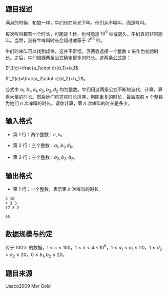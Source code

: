 ## 题目描述
满月的时候，和狼一样，牛们也在月光下叫。他们从不嚎叫，而是哞叫。

每次哞叫都有一个时长，可能是 $1$ 秒，也可能是 $10^9$ 秒或更久，牛们真的非常能叫。当然，没有牛哞叫时长会超过或等于 $2^63$ 秒。

牛们的哞叫可以找到规律，这并不奇怪。贝茜会选择一个整数 $c$ 来作为初始时长。之后，牛们根据两条公式确定更多的时长。这两条公式是：

$f_1(c)=\frac{a_1\cdot c}{d_1}+b_1$

$f_2(c)=\frac{a_2\cdot c}{d_2}+b_2$。

公式中 $a_1,b_1,d_1,a_2,b_2,d_2$ 均为整数。牛们用这两条公式不断地迭代、计算，算得大量的时长。然后她们将这些时长排序，剔除重复的时长，最后取前 $n$ 个整数为她们 $n$ 次哞叫的时长。请你计算，第 $n$ 次哞叫的时长是多少。

## 输入格式
* 第 $1$ 行：两个整数：$c,n$。

* 第 $2$ 行：三个整数：$a_1,b_1,d_1$。

* 第 $3$ 行：三个整数：$a_2,b_2,d_2$。

## 输出格式
* 第 $1$ 行：一个整数，表示第 $n$ 次哞叫的时长。
```input1
3 10 
4 3 3 
17 8 2 
```
```output1
65 
```
## 数据规模与约定
对于 $100\%$ 的数据，$1 \le c \le 100$，$1 < n < 4\times 10^6$，$1 \le d_1 < a_1 \le 20$，$1 \le d_2 < a_2 \le 20$，$0 \le b_1,b_2 \le 20$。 

## 题目来源
Usaco2009 Mar Gold